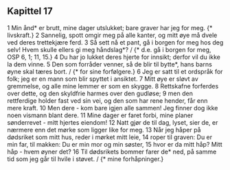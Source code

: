 ## Kapittel 17

1 Min ånd* er brutt, mine dager utslukket; bare graver har jeg for meg. {* livskraft.}
2 Sannelig, spott omgir meg på alle kanter, og mitt øye må dvele ved deres trettekjære ferd.
3 Så sett nå et pant, gå i borgen for meg hos deg selv! Hvem skulle ellers gi meg håndslag*? / {* d.e. gå i borgen for meg, OSP 6, 1; 11, 15.}
4 Du har jo lukket deres hjerte for innsikt; derfor vil du ikke la dem vinne.
5 Den som forråder venner, så de blir til bytte*, hans barns øyne skal tæres bort. / {* for sine forfølgere.}
6 Jeg er satt til et ordspråk for folk; jeg er en mann som blir spyttet i ansiktet.
7 Mitt øye er sløvt av gremmelse, og alle mine lemmer er som en skygge.
8 Rettskafne forferdes over dette, og den skyldfrie harmes over den gudløse;
9 men den rettferdige holder fast ved sin vei, og den som har rene hender, får enn mere kraft.
10 Men dere - kom bare igjen alle sammen! Jeg finner dog ikke noen vismann blant dere.
11 Mine dager er faret forbi, mine planer sønderrevet - mitt hjertes eiendom!
12 Natt gjør de til dag, lyset, sier de, er nærmere enn det mørke som ligger like for meg.
13 Når jeg håper på dødsriket som mitt hus, reder i mørket mitt leie,
14 roper til graven: Du er min far, til makken: Du er min mor og min søster,
15 hvor er da mitt håp? Mitt håp - hvem øyner det?
16 Til dødsrikets bommer farer de* ned, på samme tid som jeg går til hvile i støvet. / {* mine forhåpninger.}
